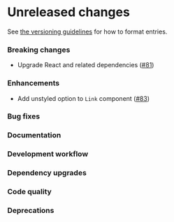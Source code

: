 # Unreleased changes

See [the versioning guidelines](VERSIONING.md) for how to format entries.

### Breaking changes

-   Upgrade React and related dependencies ([#81](https://github.com/FieldLevel/FieldLevelPlaybook/pull/81))

### Enhancements

-   Add unstyled option to `Link` component ([#83](https://github.com/FieldLevel/FieldLevelPlaybook/pull/83))

### Bug fixes

### Documentation

### Development workflow

### Dependency upgrades

### Code quality

### Deprecations

